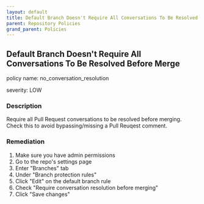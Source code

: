 ```yaml
---
layout: default
title: Default Branch Doesn't Require All Conversations To Be Resolved Before Merge
parent: Repository Policies
grand_parent: Policies
---
```



## Default Branch Doesn't Require All Conversations To Be Resolved Before Merge
policy name: no_conversation_resolution

severity: LOW

### Description
Require all Pull Request conversations to be resolved before merging. Check this to avoid bypassing/missing a Pull Reuqest comment.


### Remediation
1. Make sure you have admin permissions
2. Go to the repo's settings page
3. Enter "Branches" tab
4. Under "Branch protection rules"
5. Click "Edit" on the default branch rule
6. Check "Require conversation resolution before merging"
7. Click "Save changes"




